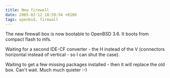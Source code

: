 ```yaml
---
title: New firewall
date: 2005-02-12 18:59:54 +0100
tags: openbsd, firewall
---
```


The new firewall box is now bootable to OpenBSD 3.6. It boots from compact flash to mfs.

Waiting for a second IDE-CF converter - the H instead of the V (connectors horizontal instead of vertical - so I can shut the case).

Waiting to get a few missing packages installed - then it will replace the old box. Can't wait. Much much quieter :-)
